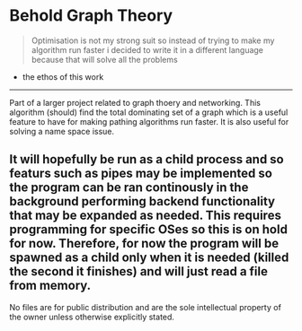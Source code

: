 # Behold Graph Theory 
> Optimisation is not my strong suit so instead of trying to make my algorithm run faster i decided to write it in a different language because that will solve all the problems
- the ethos of this work

---
Part of a larger project related to graph thoery and networking. This algorithm (should) find the total dominating set of a graph which is a useful feature to have for making pathing algorithms run faster.
It is also useful for solving a name space issue. 

It will hopefully be run as a child process and so featurs such as pipes may be implemented so the program can be ran continously in the background performing backend functionality that may be expanded as needed.
This requires programming for specific OSes so this is on hold for now.
Therefore, for now the program will be spawned as a child only when it is needed (killed the second it finishes) and will just read a file from memory.
---
No files are for public distribution and are the sole intellectual property of the owner unless otherwise explicitly stated. 
